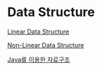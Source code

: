 # Data Structure

[Linear Data Structure](Data_Structure/Linear_Data_Structure.md)

[Non-Linear Data Structure](Data_Structure/Non-Linear_Data_Structure.md)

[Java를 이용한 자료구조](Data_Structure/Java를_이용한_자료구조.md)